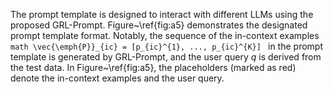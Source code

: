 The prompt template is designed to interact with different LLMs using the proposed GRL-Prompt. Figure~\ref{fig:a5} demonstrates the designated prompt template format. Notably, the sequence of the in-context examples ```math \vec{\emph{P}}_{ic} = [p_{ic}^{1}, ..., p_{ic}^{K}] ``` in the prompt template is generated by GRL-Prompt, and the user query $q$ is derived from the test data. In Figure~\ref{fig:a5}, the placeholders (marked as red) denote the in-context examples and the user query.
